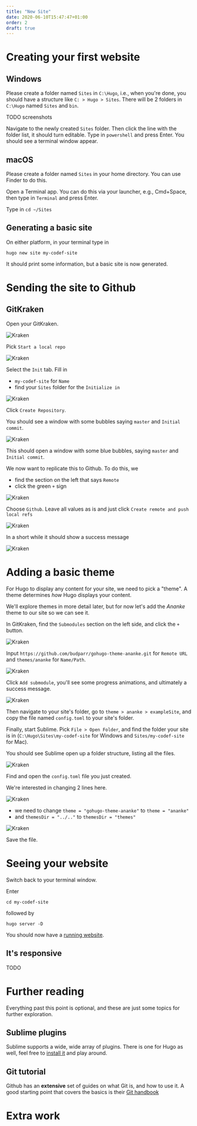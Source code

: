 ```yaml
---
title: "New Site"
date: 2020-06-10T15:47:47+01:00
order: 2
draft: true
---
```

# Creating your first website

## Windows
Please create a folder named `Sites` in `C:\Hugo`, i.e., when you're done, you should have a structure like `C: > Hugo > Sites`. There will be 2 folders in `C:\Hugo` named `Sites` and `bin`.

TODO screenshots

Navigate to the newly created `Sites` folder. Then click the line with the folder list, it should turn editable. Type in `powershell` and press Enter. You should see a terminal window appear.

## macOS
Please create a folder named `Sites` in your home directory. You can use Finder to do this.

Open a Terminal app. You can do this via your launcher, e.g., Cmd+Space, then type in `Terminal` and press Enter.

Type in `cd ~/Sites`

## Generating a basic site
On either platform, in your terminal type in 

```
hugo new site my-codef-site
```

It should print some information, but a basic site is now generated.

# Sending the site to Github

## GitKraken
Open your GitKraken.

![Kraken](kraken-0.png)

Pick `Start a local repo`

![Kraken](kraken-1.png)

Select the `Init` tab. Fill in

- `my-codef-site` for `Name`
- find your `Sites` folder for the `Initialize in`

![Kraken](kraken-2.png)

Click `Create Repository`.

You should see a window with some bubbles saying `master` and `Initial commit`.

![Kraken](kraken-3.png)

This should open a window with some blue bubbles, saying `master` and `Initial commit`.

We now want to replicate this to Github. To do this, we 

- find the section on the left that says `Remote`
- click the green `+` sign

![Kraken](kraken-4.png)

Choose `Github`. Leave all values as is and just click `Create remote and push local refs`

![Kraken](kraken-5.png)

In a short while it should show a success message

![Kraken](kraken-6.png)

# Adding a basic theme
For Hugo to display any content for your site, we need to pick a "theme". A theme determines _how_ Hugo displays your content.

We'll explore themes in more detail later, but for now let's add the _Ananke_ theme to our site so we can see it.

In GitKraken, find the `Submodules` section on the left side, and click the `+` button.

![Kraken](kraken-7.png)

Input `https://github.com/budparr/gohugo-theme-ananke.git` for `Remote URL` and `themes/ananke` for `Name/Path`.

![Kraken](kraken-8.png)

Click `Add submodule`, you'll see some progress animations, and ultimately a success message.

![Kraken](kraken-9.png)

Then navigate to your site's folder, go to `theme > ananke > exampleSite`, and copy the file named `config.toml` to your site's folder.

Finally, start Sublime. Pick `File > Open Folder`, and find the folder your site is in (`C:\Hugo\Sites\my-codef-site` for Windows and `Sites/my-codef-site` for Mac).

You should see Sublime open up a folder structure, listing all the files.

![Kraken](sublime-0.png)

Find and open the `config.toml` file you just created.

We're interested in changing 2 lines here.

![Kraken](sublime-1.png)

- we need to change `theme = "gohugo-theme-ananke"` to `theme = "ananke"`
- and `themesDir = "../.."` to `themesDir = "themes"`

![Kraken](sublime-2.png)

Save the file.

# Seeing your website
Switch back to your terminal window.

Enter

```
cd my-codef-site
```

followed by

```
hugo server -D
```

You should now have a [running website](http://localhost:1313).

## It's responsive
TODO

# Further reading
Everything past this point is optional, and these are just some topics for further exploration.

## Sublime plugins
Sublime supports a wide, wide array of plugins. There is one for Hugo as well, feel free to [install it](https://github.com/akmittal/Hugofy-sublime) and play around.

## Git tutorial
Github has an **extensive** set of guides on what Git is, and how to use it. A good starting point that covers the basics is their [Git handbook](https://guides.github.com/introduction/git-handbook/)

# Extra work
